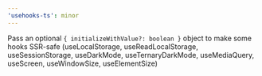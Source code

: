 ```yaml
---
'usehooks-ts': minor
---
```


Pass an optional `{ initializeWithValue?: boolean }` object to make some hooks SSR-safe (useLocalStorage, useReadLocalStorage, useSessionStorage, useDarkMode, useTernaryDarkMode, useMediaQuery, useScreen, useWindowSize, useElementSize)
